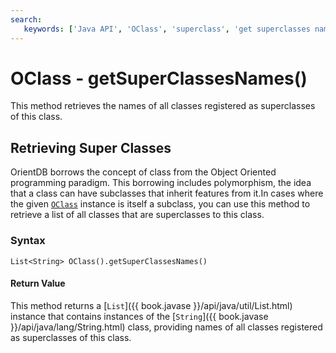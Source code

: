 ```yaml
---
search:
   keywords: ['Java API', 'OClass', 'superclass', 'get superclasses names', 'getSuperClassesNames']
---
```


# OClass - getSuperClassesNames()

This method retrieves the names of all classes registered as superclasses of this class.

## Retrieving Super Classes

OrientDB borrows the concept of class from the Object Oriented programming paradigm.  This borrowing includes polymorphism, the idea that a class can have subclasses that inherit features from it.In cases where the given [`OClass`](../OClass.md) instance is itself a subclass, you can use this method to retrieve a list of all classes that are superclasses to this class.

### Syntax

```
List<String> OClass().getSuperClassesNames()
```

#### Return Value

This method returns a [`List`]({{ book.javase }}/api/java/util/List.html) instance that contains instances of the [`String`]({{ book.javase }}/api/java/lang/String.html) class, providing names of all classes registered as superclasses of this class.

